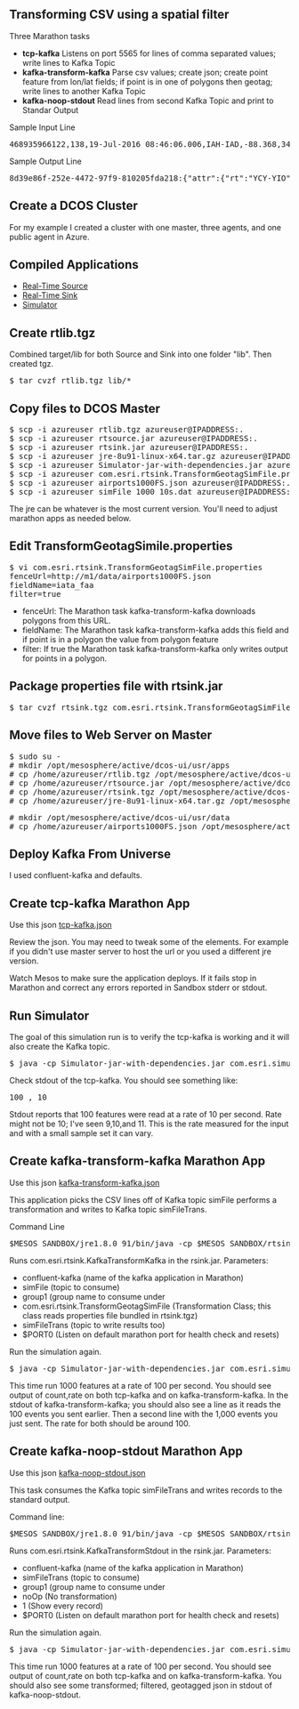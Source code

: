 <h2>Transforming CSV using a spatial filter</h2>

Three Marathon tasks 
- <b>tcp-kafka</b> Listens on port 5565 for lines of comma separated values; write lines to Kafka Topic 
- <b>kafka-transform-kafka</b> Parse csv values; create json; create point feature from lon/lat fields; if point is in one of polygons then geotag; write lines to another Kafka Topic
- <b>kafka-noop-stdout</b> Read lines from second Kafka Topic and print to Standar Output 

Sample Input Line
<pre>
468935966122,138,19-Jul-2016 08:46:06.006,IAH-IAD,-88.368,34.02488,238.75427650928157,57.53489
</pre>

Sample Output Line
<pre>
8d39e86f-252e-4472-97f9-810205fda218:{"attr":{"rt":"YCY-YIO","dtg":"19-Jul-2016 08:49:29.029","spd":295.15789708093814,"brg":-57.96348,"tm":1468936169220,"id":551,"geotag":"YIO"},"geom":{"x":-77.80259,"y":72.65293,"spatialReference":{"wkid":4326}}}
</pre>


<h2> Create a DCOS Cluster </h2>

For my example I created a cluster with one master, three agents, and one public agent in Azure.

<h2> Compiled Applications </h2>

- <a href="https://github.com/david618/rtsource">Real-Time Source</a> 
- <a href="https://github.com/david618/rtsink">Real-Time Sink</a>
- <a href="https://github.com/david618/Simulator">Simulator</a> 

<h2> Create rtlib.tgz </h2>

Combined target/lib for both Source and Sink into one folder "lib".  Then created tgz.

<pre>$ tar cvzf rtlib.tgz lib/*</pre>

<h2> Copy files to DCOS Master </h2>

<pre>
$ scp -i azureuser rtlib.tgz azureuser@IPADDRESS:. 
$ scp -i azureuser rtsource.jar azureuser@IPADDRESS:. 
$ scp -i azureuser rtsink.jar azureuser@IPADDRESS:.
$ scp -i azureuser jre-8u91-linux-x64.tar.gz azureuser@IPADDRESS:.  
$ scp -i azureuser Simulator-jar-with-dependencies.jar azureuser@IPADDRESS:. 
$ scp -i azureuser com.esri.rtsink.TransformGeotagSimFile.properties azureuser@IPADDRESS:. 
$ scp -i azureuser airports1000FS.json azureuser@IPADDRESS:. 
$ scp -i azureuser simFile_1000_10s.dat azureuser@IPADDRESS:. 
</pre>

The jre can be whatever is the most current version.  You'll need to adjust marathon apps as needed below.

<h2> Edit TransformGeotagSimile.properties </h2>

<pre>
$ vi com.esri.rtsink.TransformGeotagSimFile.properties
fenceUrl=http://m1/data/airports1000FS.json
fieldName=iata_faa
filter=true
</pre>

- fenceUrl: The Marathon task kafka-transform-kafka downloads polygons from this URL.
- fieldName: The Marathon task kafka-transform-kafka adds this field and if point is in a polygon the value from polygon feature
- filter: If true the Marathon task kafka-transform-kafka only writes output for points in a polygon. 

<h2> Package properties file with rtsink.jar </h2>

<pre>
$ tar cvzf rtsink.tgz com.esri.rtsink.TransformGeotagSimFile.properties rtsink.jar
</pre>

<h2> Move files to Web Server on Master </h2>

<pre>
$ sudo su -
# mkdir /opt/mesosphere/active/dcos-ui/usr/apps
# cp /home/azureuser/rtlib.tgz /opt/mesosphere/active/dcos-ui/usr/apps/
# cp /home/azureuser/rtsource.jar /opt/mesosphere/active/dcos-ui/usr/apps/
# cp /home/azureuser/rtsink.tgz /opt/mesosphere/active/dcos-ui/usr/apps/
# cp /home/azureuser/jre-8u91-linux-x64.tar.gz /opt/mesosphere/active/dcos-ui/usr/apps/
</pre>
<pre>
# mkdir /opt/mesosphere/active/dcos-ui/usr/data
# cp /home/azureuser/airports1000FS.json /opt/mesosphere/active/dcos-ui/usr/data/
</pre>

<h2> Deploy Kafka From Universe </h2>

I used confluent-kafka and defaults.

<h2> Create tcp-kafka Marathon App </h2>

Use this json <a href="tcp-kafka.json">tcp-kafka.json</a>

Review the json.  You may need to tweak some of the elements.  For example if you didn't use master server to host the url or you used a different jre version.

Watch Mesos to make sure the application deploys. If it fails stop in Marathon and correct any errors reported in Sandbox stderr or stdout.

<h2> Run Simulator </h2>

<p> The goal of this simulation run is to verify the tcp-kafka is working and it will also create the Kafka topic. </p>

<pre>
$ java -cp Simulator-jar-with-dependencies.jar com.esri.simulator.Tcp tcp-kafka.marathon.mesos 5565 simFile_1000_10s.dat 10 100
</pre>

Check stdout of the tcp-kafka.  You should see something like: <br>

<pre>
100 , 10
</pre>

Stdout reports that 100 features were read at a rate of 10 per second.  Rate might not be 10; I've seen 9,10,and 11.  This is the rate measured for the input and with a small sample set it can vary. 

<h2> Create kafka-transform-kafka Marathon App </h2>

Use this json <a href="kafka-transform-kafka.json">kafka-transform-kafka.json</a>

This application picks the CSV lines off of Kafka topic simFile performs a transformation and writes to Kafka topic simFileTrans.  

Command Line

<pre>
$MESOS_SANDBOX/jre1.8.0_91/bin/java -cp $MESOS_SANDBOX/rtsink.jar com.esri.rtsink.KafkaTransformKafka confluent-kafka simFile group1 com.esri.rtsink.TransformGeotagSimFile simFileTrans $PORT0 
</pre>

Runs com.esri.rtsink.KafkaTransformKafka in the rsink.jar. Parameters:
- confluent-kafka (name of the kafka application in Marathon)
- simFile (topic to consume)
- group1 (group name to consume under
- com.esri.rtsink.TransformGeotagSimFile (Transformation Class; this class reads properties file bundled in rtsink.tgz)
- simFileTrans (topic to write results too)
- $PORT0 (Listen on default marathon port for health check and resets)

Run the simulation again.

<pre>
$ java -cp Simulator-jar-with-dependencies.jar com.esri.simulator.Tcp tcp-kafka.marathon.mesos 5565 simFile_1000_10s.dat 100 1000
</pre>

This time run 1000 features at a rate of 100 per second.  You should see output of count,rate on both tcp-kafka and on kafka-transform-kafka. In the stdout of kafka-transform-kafka; you should also see a line as it reads the 100 events you sent earlier. Then a second line with the 1,000 events you just sent.  The rate for both should be around 100.  


<h2> Create kafka-noop-stdout Marathon App </h2>

Use this json <a href="kafka-noop-stdout.json">kafka-noop-stdout.json</a>

This task consumes the Kafka topic simFileTrans and writes records to the standard output. 

Command line:

<pre>
$MESOS_SANDBOX/jre1.8.0_91/bin/java -cp $MESOS_SANDBOX/rtsink.jar com.esri.rtsink.KafkaTransformStdout confluent-kafka simFileTrans group1 noOp 1 $PORT0
</pre>

Runs com.esri.rtsink.KafkaTransformStdout in the rsink.jar. Parameters:
- confluent-kafka (name of the kafka application in Marathon)
- simFileTrans (topic to consume)
- group1 (group name to consume under
- noOp (No transformation)
- 1 (Show every record)
- $PORT0 (Listen on default marathon port for health check and resets)

Run the simulation again.

<pre>
$ java -cp Simulator-jar-with-dependencies.jar com.esri.simulator.Tcp tcp-kafka.marathon.mesos 5565 simFile_1000_10s.dat 100 1000
</pre>

This time run 1000 features at a rate of 100 per second.  You should see output of count,rate on both tcp-kafka and on kafka-transform-kafka.  You should also see some transformed; filtered, geotagged json in stdout of kafka-noop-stdout.

